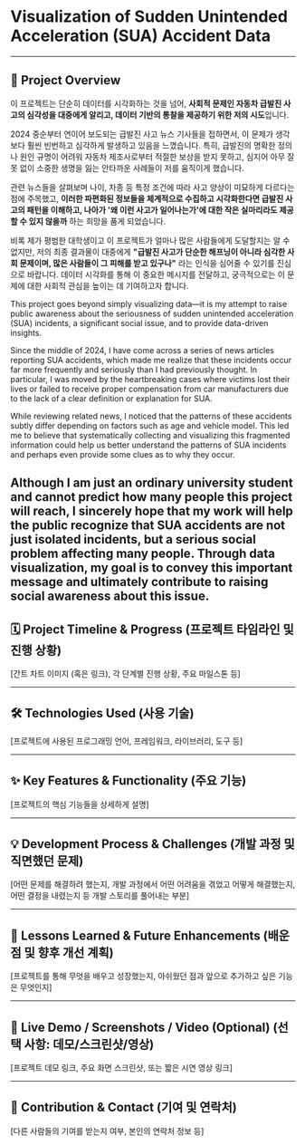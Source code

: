 # Visualization of Sudden Unintended Acceleration (SUA) Accident Data

---

## 🚀 Project Overview
이 프로젝트는 단순히 데이터를 시각화하는 것을 넘어, **사회적 문제인 자동차 급발진 사고의 심각성을 대중에게 알리고, 데이터 기반의 통찰을 제공하기 위한 저의 시도**입니다.

2024 중순부터 연이어 보도되는 급발진 사고 뉴스 기사들을 접하면서, 이 문제가 생각보다 훨씬 빈번하고 심각하게 발생하고 있음을 느꼈습니다. 특히, 급발진의 명확한 정의나 원인 규명이 어려워 자동차 제조사로부터 적절한 보상을 받지 못하고, 심지어 아무 잘못 없이 소중한 생명을 잃는 안타까운 사례들이 저를 움직이게 했습니다.

관련 뉴스들을 살펴보며 나이, 차종 등 특정 조건에 따라 사고 양상이 미묘하게 다르다는 점에 주목했고, **이러한 파편화된 정보들을 체계적으로 수집하고 시각화한다면 급발진 사고의 패턴을 이해하고, 나아가 '왜 이런 사고가 일어나는가'에 대한 작은 실마리라도 제공할 수 있지 않을까** 하는 희망을 품게 되었습니다.

비록 제가 평범한 대학생이고 이 프로젝트가 얼마나 많은 사람들에게 도달할지는 알 수 없지만, 저의 최종 결과물이 대중에게 **"급발진 사고가 단순한 해프닝이 아니라 심각한 사회 문제이며, 많은 사람들이 그 피해를 받고 있구나"** 라는 인식을 심어줄 수 있기를 진심으로 바랍니다. 데이터 시각화를 통해 이 중요한 메시지를 전달하고, 궁극적으로는 이 문제에 대한 사회적 관심을 높이는 데 기여하고자 합니다.

This project goes beyond simply visualizing data—it is my attempt to raise public awareness about the seriousness of sudden unintended acceleration (SUA) incidents, a significant social issue, and to provide data-driven insights.

Since the middle of 2024, I have come across a series of news articles reporting SUA accidents, which made me realize that these incidents occur far more frequently and seriously than I had previously thought. In particular, I was moved by the heartbreaking cases where victims lost their lives or failed to receive proper compensation from car manufacturers due to the lack of a clear definition or explanation for SUA.

While reviewing related news, I noticed that the patterns of these accidents subtly differ depending on factors such as age and vehicle model. This led me to believe that systematically collecting and visualizing this fragmented information could help us better understand the patterns of SUA incidents and perhaps even provide some clues as to why they occur.

Although I am just an ordinary university student and cannot predict how many people this project will reach, I sincerely hope that my work will help the public recognize that SUA accidents are not just isolated incidents, but a serious social problem affecting many people. Through data visualization, my goal is to convey this important message and ultimately contribute to raising social awareness about this issue.
---

## 🗓️ Project Timeline & Progress (프로젝트 타임라인 및 진행 상황)
[간트 차트 이미지 (혹은 링크), 각 단계별 진행 상황, 주요 마일스톤 등]

---

## 🛠️ Technologies Used (사용 기술)
[프로젝트에 사용된 프로그래밍 언어, 프레임워크, 라이브러리, 도구 등]

---

## ✨ Key Features & Functionality (주요 기능)
[프로젝트의 핵심 기능들을 상세하게 설명]

---

## 💡 Development Process & Challenges (개발 과정 및 직면했던 문제)
[어떤 문제를 해결하려 했는지, 개발 과정에서 어떤 어려움을 겪었고 어떻게 해결했는지, 어떤 결정을 내렸는지 등 개발 스토리를 풀어내는 부분]

---

## 🌱 Lessons Learned & Future Enhancements (배운 점 및 향후 개선 계획)
[프로젝트를 통해 무엇을 배우고 성장했는지, 아쉬웠던 점과 앞으로 추가하고 싶은 기능은 무엇인지]

---

## 🔗 Live Demo / Screenshots / Video (Optional) (선택 사항: 데모/스크린샷/영상)
[프로젝트 데모 링크, 주요 화면 스크린샷, 또는 짧은 시연 영상 링크]

---

## 🤝 Contribution & Contact (기여 및 연락처)
[다른 사람들의 기여를 받는지 여부, 본인의 연락처 정보 등]
